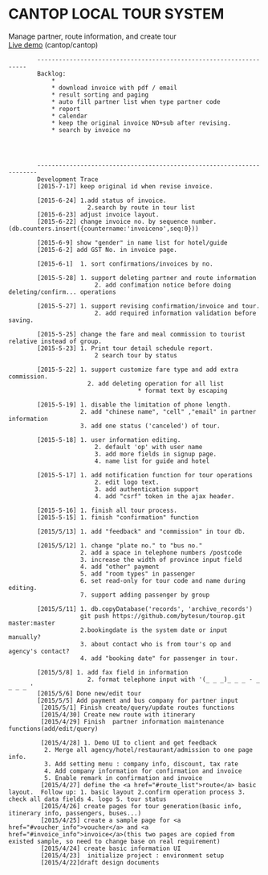 CANTOP LOCAL TOUR SYSTEM
=======================
Manage partner, route information, and create tour  
[Live demo](http://tour.sunorth.org) (cantop/cantop)

			-------------------------------------------------------------------			
			Backlog:
				* 
				* download invoice with pdf	/ email			
				* result sorting and paging
				* auto fill partner list when type partner code
				* report 
				* calendar
				* keep the original invoice NO+sub after revising.
				* search by invoice no
				

				
			
			----------------------------------------------------------------------
			Development Trace
			[2015-7-17] keep original id when revise invoice.
			
			[2015-6-24] 1.add status of invoice.
						  2.search by route in tour list
			[2015-6-23] adjust invoice layout.
			[2015-6-22] change invoice no. by sequence number. 							(db.counters.insert({countername:'invoiceno',seq:0}))
						
			[2015-6-9] show "gender" in name list for hotel/guide
			[2015-6-2] add GST No. in invoice page.
			
			[2015-6-1]  1. sort confirmations/invoices by no.
			
			[2015-5-28] 1. support deleting partner and route information
							2. add confimation notice before doing deleting/confirm... operations
							
			[2015-5-27] 1. support revising confirmation/invoice and tour.
							2. add required information validation before saving.
			
			[2015-5-25] change the fare and meal commission to tourist relative instead of group. 
			[2015-5-23] 1. Print tour detail schedule report.
							2 search tour by status
							
			[2015-5-22] 1. support customize fare type and add extra commission.
						  2. add deleting operation for all list 
						  				* format text by escaping
						  
			[2015-5-19] 1. disable the limitation of phone length.
						2. add "chinese name", "cell" ,"email" in partner information
						3. add one status ('canceled') of tour.
			
			[2015-5-18] 1. user information editing.
							2. default 'op' with user name
							3. add more fields in signup page.
							4. name list for guide and hotel
			
			[2015-5-17] 1. add notification function for tour operations
							2. edit logo text.
							3. add authentication support
							4. add "csrf" token in the ajax header.
							
			[2015-5-16] 1. finish all tour process.
			[2015-5-15] 1. finish "confirmation" function
			
			[2015/5/13] 1. add "feedback" and "commission" in tour db.
			
			[2015/5/12] 1. change "plate no." to "bus no."
						2. add a space in telephone numbers /postcode
						3. increase the width of province input field
						4. add "other" payment
						5. add "room types" in passenger
						6. set read-only for tour code and name during editing.
						7. support adding passenger by group
						
			[2015/5/11] 1. db.copyDatabase('records', 'archive_records')
						git push https://github.com/bytesun/tourop.git master:master
						2.bookingdate is the system date or input manually?
						3. about contact who is from tour's op and agency's contact?
						4. add "booking date" for passenger in tour.
						
			[2015/5/8] 1. add fax field in information 
						  2. format telephone input with '(_ _ _)_ _ _ - _ _ _ _ '
			[2015/5/6] Done new/edit tour 
			[2015/5/5] Add payment and bus company for partner input 
			 [2015/5/1] Finish create/query/update routes functions 
			 [2015/4/30] Create new route with itinerary 
			 [2015/4/29] Finish  partner information maintenance functions(add/edit/query) 
			
			 [2015/4/28] 1. Demo UI to client and get feedback  
			  2. Merge all agency/hotel/restaurant/admission to one page info. 
			  3. Add setting menu : company info, discount, tax rate  
			  4. Add company information for confirmation and invoice 
			  5. Enable remark in confirmation and invoice 
			 [2015/4/27] define the <a href="#route_list">route</a> basic layout.  Follow up: 1. basic layout 2.confirm operation process 3. check all data fields 4. logo 5. tour status 
			 [2015/4/26] create pages for tour generation(basic info, itinerary info, passengers, buses...) 
			 [2015/4/25] create a sample page for <a href="#voucher_info">voucher</a> and <a href="#invoice_info">invoice</a>(this two pages are copied from existed sample, so need to change base on real requirement) 
			 [2015/4/24] create basic information UI 
			 [2015/4/23]  initialize project : environment setup 
			 [2015/4/22]draft design documents 